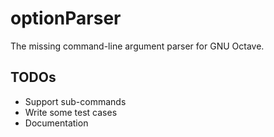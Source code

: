 # optionParser

The missing command-line argument parser for GNU Octave.

## TODOs

* Support sub-commands
* Write some test cases
* Documentation
